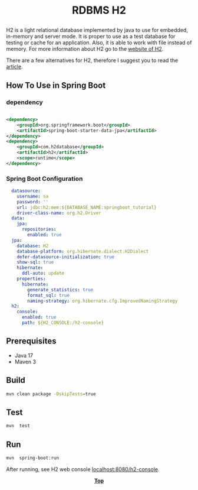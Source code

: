 # <p align="center">RDBMS H2</p>

<p align="justify">

H2 is a light relational database implemented by java to use for embedded, in-memory and server mode. It is proper to
use as a test database for testing or cache for an application. Also, it is able to work with file instead of memory.
For more
information about H2 go to the [website of H2](https://www.h2database.com/html/main.html).

</p>

<p align="justify">

There are a few alternatives for H2, therefore I suggest you to read the
[article](https://github.com/oss-academy/article/blob/main/inmemory-db/README.md).

</p>

## How To Use in Spring Boot

### dependency

```xml

<dependency>
    <groupId>org.springframework.boot</groupId>
    <artifactId>spring-boot-starter-data-jpa</artifactId>
</dependency>
<dependency>
    <groupId>com.h2database</groupId>
    <artifactId>h2</artifactId>
    <scope>runtime</scope>
</dependency>
```

### Spring Boot Configuration

```yaml
  datasource:
    username: sa
    password: ''
    url: jdbc:h2:mem:${DATABASE_NAME:springboot_tutorial}
    driver-class-name: org.h2.Driver
  data:
    jpa:
      repositories:
        enabled: true
  jpa:
    database: H2
    database-platform: org.hibernate.dialect.H2Dialect
    defer-datasource-initialization: true
    show-sql: true
    hibernate:
      ddl-auto: update
    properties:
      hibernate:
        generate_statistics: true
        format_sql: true
        naming-strategy: org.hibernate.cfg.ImprovedNamingStrategy
  h2:
    console:
      enabled: true
      path: ${H2_CONSOLE:/h2-console}
```

## Prerequisites

* Java 17
* Maven 3

## Build

```bash
mvn clean package -DskipTests=true
```

## Test

```bash
mvn  test
```

## Run

```bash
mvn  spring-boot:run
```

After running, see H2 web console [localhost:8080/h2-console](localhost:8080/h2-console).

**<p align="center"> [Top](#RDBMS-H2) </p>**